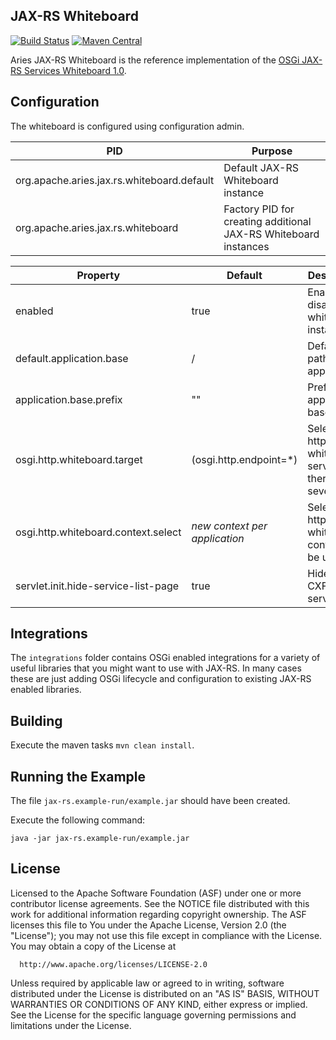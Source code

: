 ## JAX-RS Whiteboard

[![Build Status](https://builds.apache.org/buildStatus/icon?job=Aries-component-dsl-master)](https://builds.apache.org/job/Aries-JAX-RS-Whiteboard)
[![Maven Central](https://img.shields.io/maven-central/v/org.apache.aries.jax.rs/org.apache.aries.jax.rs.whiteboard.svg?label=Maven%20Central)](https://search.maven.org/search?q=g:%22org.apache.aries.jax.rs%22%20AND%20a:%22org.apache.aries.jax.rs.whiteboard%22)

Aries JAX-RS Whiteboard is the reference implementation of the [OSGi JAX-RS Services Whiteboard 1.0](https://osgi.org/specification/osgi.cmpn/7.0.0/service.jaxrs.html).


## Configuration

The whiteboard is configured using configuration admin.

PID                                        | Purpose
-------------------------------------------| -------
org.apache.aries.jax.rs.whiteboard.default | Default JAX-RS Whiteboard instance
org.apache.aries.jax.rs.whiteboard         | Factory PID for creating additional JAX-RS Whiteboard instances

Property                            | Default                       | Description
------------------------------------|-------------------------------|--------------------------------------------------------
enabled                             | true                          | Enable or disable the whiteboard instance
default.application.base            | /                             | Default path for applications
application.base.prefix             | ""                            | Prefix for application base
osgi.http.whiteboard.target         | (osgi.http.endpoint=*)        | Select the http whiteboard service if there are several
osgi.http.whiteboard.context.select | _new context per application_ | Select the http whiteboard context to be used
servlet.init.hide-service-list-page | true                          | Hide the CXF service list

## Integrations

The `integrations` folder contains OSGi enabled integrations for a variety of useful libraries that you might want to use with JAX-RS. In many cases these are just adding OSGi lifecycle and configuration to existing JAX-RS enabled libraries.

## Building

Execute the maven tasks `mvn clean install`.

## Running the Example

The file `jax-rs.example-run/example.jar` should have been created.

Execute the following command:

```
java -jar jax-rs.example-run/example.jar
```

## License

  Licensed to the Apache Software Foundation (ASF) under one or more
  contributor license agreements.  See the NOTICE file distributed with
  this work for additional information regarding copyright ownership.
  The ASF licenses this file to You under the Apache License, Version 2.0
  (the "License"); you may not use this file except in compliance with
  the License.  You may obtain a copy of the License at

      http://www.apache.org/licenses/LICENSE-2.0

  Unless required by applicable law or agreed to in writing, software
  distributed under the License is distributed on an "AS IS" BASIS,
  WITHOUT WARRANTIES OR CONDITIONS OF ANY KIND, either express or implied.
  See the License for the specific language governing permissions and
  limitations under the License.
